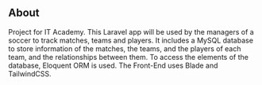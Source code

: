 ## About

Project for IT Academy. This Laravel app will be used by the managers of a soccer to track matches, teams and players.
It includes a MySQL database to store information of the matches, the teams, and the players of each team, and the relationships between them. To access the elements of the database, Eloquent ORM is used. 
The Front-End uses Blade and TailwindCSS.
